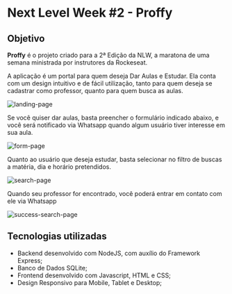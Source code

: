 # Next Level Week #2 - Proffy

## Objetivo

**Proffy** é o projeto criado para a 2ª Edição da NLW, a maratona de uma semana ministrada por instrutores da Rockeseat.

A aplicação é um portal para quem deseja Dar Aulas e Estudar. Ela conta com um design intuitivo e de fácil utilização, tanto para quem deseja se cadastrar como professor, quanto para quem busca as aulas.

![landing-page](https://user-images.githubusercontent.com/57918707/89721651-852fd080-d9b6-11ea-9301-169ad9c9249f.png)

Se você quiser dar aulas, basta preencher o formulário indicado abaixo, e você será notificado via Whatsapp quando algum usuário tiver interesse em sua aula.

![form-page](https://user-images.githubusercontent.com/57918707/89721984-076dc400-d9ba-11ea-8a46-145c17d783b5.png)

Quanto ao usuário que deseja estudar, basta selecionar no filtro de buscas a matéria, dia e horário pretendidos.

![search-page](https://user-images.githubusercontent.com/57918707/89722025-911d9180-d9ba-11ea-8d1e-6c908a3f562d.png)

Quando seu professor for encontrado, você poderá entrar em contato com ele via Whatsapp

![success-search-page](https://user-images.githubusercontent.com/57918707/89722191-04280780-d9bd-11ea-8a45-aa40fd6debd9.png)


## Tecnologias utilizadas

- Backend desenvolvido com NodeJS, com auxílio do Framework Express;
- Banco de Dados SQLite;
- Frontend desenvolvido com Javascript, HTML e CSS;
- Design Responsivo para Mobile, Tablet e Desktop;
